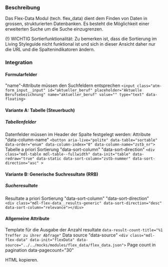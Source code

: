 ### Beschreibung
Das Flex-Data Modul (tech. flex_data) dient dem Finden von Daten in grossen, strukturierten Datenbanken. Es besteht die Möglichkeit einer erweiterten Suche um die Suche einzugrenzen.

(!) WICHTIG Sortierfunktionalität: Zu bemerken ist, dass die Sortierung im Living Styleguide nicht funktional ist und sich in dieser Ansicht daher nur die URL und die Spaltenindikatoren ändern.


### Integration

#### Formularfelder
"name"-Attribute müssen den Suchfeldern entsprechen
```<input class="atm-form_input__input" id="aktueller_beruf" placeholder="Aktuelle Berufsebezichnung" name="aktueller_beruf" value="" type="text" data-floating>```

#### Variante A: Tabelle (Steuerbuch)
##### Tabellenfelder 
Datenfelder müssen im Header der Spalte festgelegt werden: Attribute "data-column-name"
```<button aria-live="polite" data-table="sortable" data-order="enum" data-column-index="0" data-column-name="zstb_nr">```
Tabelle a priori Sortierung "data-sort-column" "data-sort-direction"
```<div class="mdl-table mdl-table--fullwidth" data-init="table" data-redraw="true" data-static data-sort-column="zstb-nummer" data-sort-direction="asc" >```

#### Variante B: Generische Suchresultate (RRB)
##### Sucheresultate
Resultate a priori Sortierung "data-sort-column" "data-sort-direction"
```  <div class="mdl-flex-data__results-generic" data-sort-direction="desc" data-sort-column="relevance"></div>```

#### Allgemeine Attribute
Template für die Ausgabe der Anzahl resultate 
```data-result-count-title="%1 Treffer zu ihrer Abfrage"```
Data source "data-source"
```<div class="mdl-flex-data" data-init="flexData" data-source="../../mocks/modules/flex_data/flex_data.json">```
Page count in pagination data-pagecount="30"

HTML kopieren.
